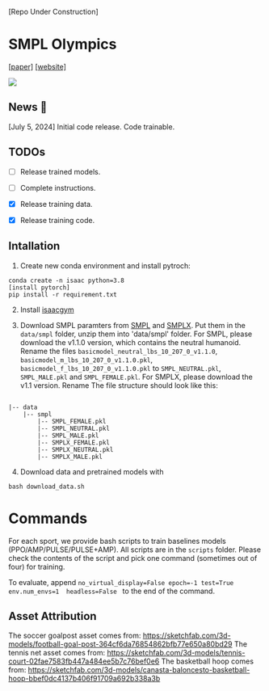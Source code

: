 [Repo Under Construction]

# SMPL Olympics 

[[paper]](https://arxiv.org/abs/2407.00187) [[website]](https://smplolympics.github.io/SMPLOlympics/)

<div float="center">
  <img src="assets/smplolympics.gif" />
</div>

## News 🚩

[July 5, 2024] Initial code release. Code trainable.


## TODOs

- [ ] Release trained models.

- [ ] Complete instructions. 

- [x] Release training data.

- [x] Release training code. 


## Intallation 

1. Create new conda environment and install pytroch:

```
conda create -n isaac python=3.8
[install pytorch]
pip install -r requirement.txt
```

2. Install [isaacgym](https://docs.nvidia.com/isaac/isaacgym/doc/setup.html)

3. Download SMPL paramters from [SMPL](https://smpl.is.tue.mpg.de/) and [SMPLX](https://smpl-x.is.tue.mpg.de/download.php). Put them in the `data/smpl` folder, unzip them into 'data/smpl' folder. For SMPL, please download the v1.1.0 version, which contains the neutral humanoid. Rename the files `basicmodel_neutral_lbs_10_207_0_v1.1.0`, `basicmodel_m_lbs_10_207_0_v1.1.0.pkl`, `basicmodel_f_lbs_10_207_0_v1.1.0.pkl` to `SMPL_NEUTRAL.pkl`, `SMPL_MALE.pkl` and `SMPL_FEMALE.pkl`. For SMPLX, please download the v1.1 version. Rename The file structure should look like this:

```

|-- data
    |-- smpl
        |-- SMPL_FEMALE.pkl
        |-- SMPL_NEUTRAL.pkl
        |-- SMPL_MALE.pkl
        |-- SMPLX_FEMALE.pkl
        |-- SMPLX_NEUTRAL.pkl
        |-- SMPLX_MALE.pkl

```

4. Download data and pretrained models with 
```
bash download_data.sh
```

# Commands

For each sport, we provide bash scripts to train baselines models (PPO/AMP/PULSE/PULSE+AMP). All scripts are in the `scripts` folder. Please check the contents of the script and pick one command (sometimes out of four) for training. 

To evaluate, append `no_virtual_display=False epoch=-1 test=True env.num_envs=1  headless=False ` to the end of the command. 


## Asset Attribution 
The soccer goalpost asset comes from: https://sketchfab.com/3d-models/football-goal-post-364cf6da76854862bfb77e650a80bd29
The tennis net asset comes from: https://sketchfab.com/3d-models/tennis-court-02fae7583fb447a484ee5b7c76bef0e6
The basketball hoop comes from: https://sketchfab.com/3d-models/canasta-baloncesto-basketball-hoop-bbef0dc4137b406f91709a692b338a3b

